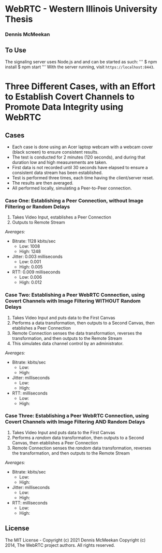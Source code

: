 # WebRTC - Western Illinois University Thesis
###    Dennis McMeekan

## To Use
The signaling server uses Node.js and and can be started as such:
'''
$ npm install
$ npm start
'''
With the server running, visit `https://localhost:8443`.

# Three Different Cases, with an Effort to Establish Covert Channels to Promote Data Integrity using WebRTC
## Cases
- Each case is done using an Acer laptop webcam with a webcam cover (black screen) to ensure consistent results.
- The test is conducted for 2 minutes (120 seconds), and during that duration low and high measurements are taken.
- First data is not recorded until 30 seconds have elapsed to ensure a consistent data stream has been established.
- Test is performed three times, each time having the client/server reset.
- The results are then averaged.
- All performed locally, simulating a Peer-to-Peer connection.
### Case One: Establishing a Peer Connection, without Image Filtering or Random Delays
1) Takes Video Input, establishes a Peer Connection
2) Outputs to Remote Stream

*Averages:*
- Bitrate:    1128 kbits/sec
  * Low:  1008
  * High: 1248
- Jitter:     0.003 milliseconds
  * Low:  0.001
  * High: 0.005
- RTT:        0.009 milliseconds
  * Low:  0.006
  * High: 0.012

### Case Two: Establishing a Peer WebRTC Connection, using Covert Channels with Image Filtering WITHOUT Random Delays
1) Takes Video Input and puts data to the First Canvas
2) Performs a data transformation, then outputs to a Second Canvas, then etablishes a Peer Connection
3) Remote Connection senses the data transformation, reverses the transformation, and then outputs to the Remote Stream
4) This simulates data channel control by an administrator.

*Averages:*
- Bitrate:     kbits/sec
  * Low:  
  * High: 
- Jitter:      milliseconds
  * Low:  
  * High: 
- RTT:         milliseconds
  * Low:  
  * High: 
### Case Three: Establishing a Peer WebRTC Connection, using Covert Channels with Image Filtering AND Random Delays
1) Takes Video Input and puts data to the First Canvas
2) Performs a *random* data transformation, then outputs to a Second Canvas, then etablishes a Peer Connection
3) Remote Connection senses the *random* data transformation, reverses the transformation, and then outputs to the Remote Stream

*Averages:*
- Bitrate:     kbits/sec
  * Low:  
  * High: 
- Jitter:      milliseconds
  * Low:  
  * High: 
- RTT:         milliseconds
  * Low:  
  * High: 
## License
The MIT License - Copyright (c) 2021 Dennis McMeekan
Copyright (c) 2014, The WebRTC project authors. All rights reserved.